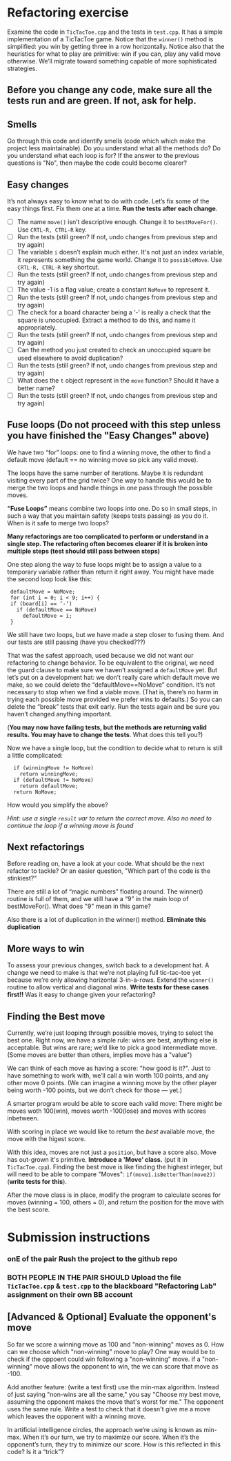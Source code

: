 # Refactoring exercise

Examine the code in `TicTacToe.cpp` and the tests in `test.cpp`. It has a simple implementation of a TicTacToe game.
Notice that the `winner()` method is simplified: you win by getting three in a row horizontally. 
Notice also that the heuristics for what to play are primitive: win if you can, play any valid move otherwise. 
We’ll migrate toward something capable of more sophisticated strategies.

## Before you change any code, make sure all the tests run and are green. If not, ask for help.

## Smells

Go through this code and identify smells (code which which make the project less maintainable). Do you understand what all the methods do? Do you understand what each loop is for? If the answer to the previous questions is "No", then maybe the code could become clearer? 

## Easy changes

It’s not always easy to know what to do with code. Let’s fix some of the easy things first.
Fix them one at a time. **Run the tests after each change**.

- [ ] The name `move()` isn’t descriptive enough. Change it to `bestMoveFor()`. Use  `CRTL-R, CTRL-R` key.
- [ ] Run the tests (still green? If not, undo changes from previous step and try again)
- [ ] The variable `i` doesn’t explain much either. It's not just an index variable, it represents something the game world. Change it to `possibleMove`. Use `CRTL-R, CTRL-R` key shortcut.
- [ ] Run the tests (still green? If not, undo changes from previous step and try again)
- [ ] The value -1 is a flag value; create a constant `NoMove` to represent it.
- [ ] Run the tests (still green? If not, undo changes from previous step and try again)
- [ ] The check for a board character being a ‘-’ is really a check that the square is unoccupied. Extract a method to do this, and name it appropriately.
- [ ] Run the tests (still green? If not, undo changes from previous step and try again)
- [ ] Can the method you just created to check an unoccupied square be used elsewhere to avoid duplication?
- [ ] Run the tests (still green? If not, undo changes from previous step and try again)
- [ ] What does the `t` object represent in the `move` function? Should it have a better name?
- [ ] Run the tests (still green? If not, undo changes from previous step and try again)

## Fuse loops (**Do not proceed with this step unless you have finished the "Easy Changes" above**)

We have two “for” loops: one to find a winning move, the other to find a default move (default == no winning move so pick any valid move).

The loops have the same number of iterations. Maybe it is redundant visiting every part of the grid twice?
One way to handle this would be to merge the two loops and handle things in one pass through the possible moves.

**“Fuse Loops”** means combine two loops into one. Do so in small steps, in such a way that you maintain safety (keeps tests passing) as you do it. 
When is it safe to merge two loops?

**Many refactorings are too complicated to perform or understand in a single step. The refactoring often becomes clearer if it is broken into multiple steps (test should still pass between steps)**

One step along the way to fuse loops might be to assign a value to a temporary variable rather than return it right away. 
You might have made the second loop look like this:

```
 defaultMove = NoMove;
 for (int i = 0; i < 9; i++) {
 if (board[i] == ‘-‘)
   if (defaultMove == NoMove)
     defaultMove = i;
 }
 ```
 We still have two loops, but we have made a step closer to fusing them. And our tests are still passing (have you checked???)
 
 That was the safest approach, used because we did not want our refactoring to change behavior. 
 To be equivalent to the original, we need the guard clause to make sure we haven’t assigned a `defaultMove` yet.
 But let’s put on a development hat: we don’t really care which default move we make, so we could delete the “defaultMove==NoMove” condition. 
 It’s not necessary to stop when we find a viable move. (That is, there’s no harm in trying each possible move provided we prefer wins to defaults.) 
 So you can delete the “break” tests that exit early. Run the tests again and be sure you haven’t changed anything important.
 
 (**You may now have failing tests, but the methods are returning valid results. You may have to change the tests**. What does this tell you?)
 
 Now we have a single loop, but the condition to decide what to return is still a little complicated:
 
 ```
   if (winningMove != NoMove)
     return winningMove;
   if (defaultMove != NoMove)
     return defaultMove;
   return NoMove;
 ```
 
 How would you simplify the above?
 
 *Hint: use a single `result` var to return the correct move. Also no need to continue the loop if a winning move is found*
 
 ## Next refactorings
 
 Before reading on, have a look at your code. What should be the next refactor to tackle? Or an easier question, "Which part of the code is the stinkiest?"
 
 There are still a lot of “magic numbers” floating around. 
 The winner() routine is full of them, and we still have a “9” in the main loop of bestMoveFor().
 What does "9" mean in this game?
 
 Also there is a lot of duplication in the winner() method. **Eliminate this duplication**
 
 ## More ways to win
 
To assess your previous changes, switch back to a development hat. 
A change we need to make is that we’re not playing full tic-tac-toe yet because we’re only allowing horizontal 3-in-a-rows. 
Extend the `winner()` routine to allow vertical and diagonal wins. **Write tests for these cases first!!**
Was it easy to change given your refactoring?

 ## Finding the Best move
 
 Currently, we’re just looping through possible moves, trying to select the best one. 
 Right now, we have a simple rule: wins are best, 
 anything else is acceptable. But wins are rare; we’d like to pick a good intermediate move. 
 (Some moves are better than others, implies move has a "value")
 
 We can think of each move as having a score: "how good is it?". 
 Just to have something to work with, we’ll call a win worth 100 points, and any other move 0 points.
 (We can imagine a winning move by the other player being worth -100 points, but we don’t check for those — yet.)
 
 A smarter program would be able to score each valid move: There might be moves woth 100(win), moves worth -100(lose) and moves with scores inbetween.
 
 With scoring in place we would like to return the *best* available move, the move with the higest score.
 
 With this idea, moves are not just a `position`, but have a score also. Move has out-grown it's primitive. **Introduce a 'Move' class.** (put it in `TicTacToe.cpp`). Finding the best move is like finding the highest integer, but will need to be able to compare "Moves": `if(move1.isBetterThan(move2))` (**write tests for this**).
 
 After the move class is in place, modify the program to calculate scores for moves (winning = 100, others = 0), and return the position for the move with the best score. 

 # Submission instructions
 
 ### onE of the pair Rush the project to the github repo

 ### BOTH PEOPLE IN THE PAIR SHOULD Upload the file `TicTacToe.cpp` & `test.cpp` to the blackboard "Refactoring Lab" assignment on their own BB account
 
 ## [Advanced & Optional] Evaluate the opponent's move
 
 So far we score a winning move as 100 and "non-winning" moves as 0. How can we choose which "non-winning" move to play? One way would be to check if the oppoent could win following a "non-winning" move. if a "non-winning" move allows the opponent to win, the we can score that move as -100.
 
Add another feature: (write a test first) use the min-max algorithm. Instead of just saying "non-wins are all the same," you say "Choose my best move, assuming the opponent makes the move that's worst for me." The opponent uses the same rule. Write a test to check that it doesn't give me a move which leaves the opponent with a winning move. 
 
 In artificial intelligence circles, the approach we’re using is known as min-max. When it’s our turn, we try to maximize our score. When it’s the opponent’s turn, they try to minimize our score. How is this reflected in this code? Is it a “trick”?
 
 
 
 
 
 
